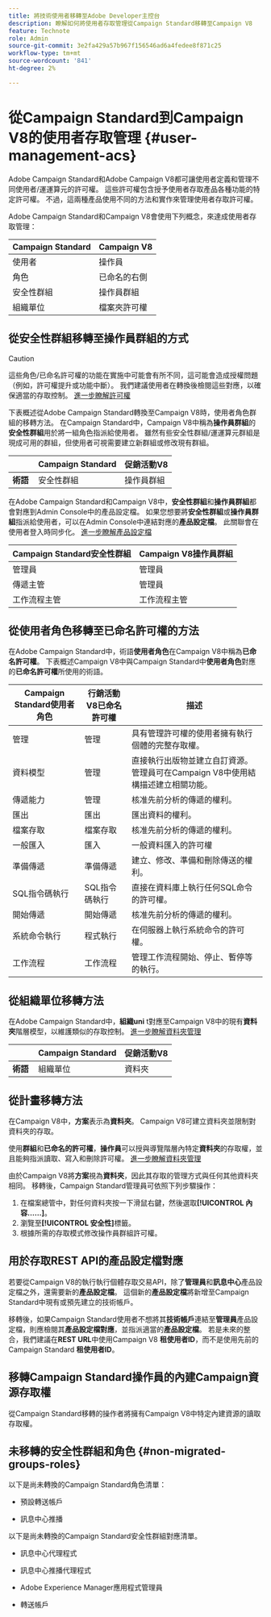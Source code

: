 ```yaml
---
title: 將技術使用者移轉至Adobe Developer主控台
description: 瞭解如何將使用者存取管理從Campaign Standard移轉至Campaign V8
feature: Technote
role: Admin
source-git-commit: 3e2fa429a57b967f156546ad6a4fedee8f871c25
workflow-type: tm+mt
source-wordcount: '841'
ht-degree: 2%

---
```


# 從Campaign Standard到Campaign V8的使用者存取管理 {#user-management-acs}

Adobe Campaign Standard和Adobe Campaign V8都可讓使用者定義和管理不同使用者/運運算元的許可權。 這些許可權包含授予使用者存取產品各種功能的特定許可權。 不過，這兩種產品使用不同的方法和實作來管理使用者存取許可權。

Adobe Campaign Standard和Campaign V8會使用下列概念，來達成使用者存取管理：

| Campaign Standard | Campaign V8 |
|---------|----------|
| 使用者 | 操作員 |
| 角色 | 已命名的右側 |
| 安全性群組 | 操作員群組 |
| 組織單位 | 檔案夾許可權 |

## 從安全性群組移轉至操作員群組的方式

>[!CAUTION]
>
>這些角色/已命名許可權的功能在實施中可能會有所不同，這可能會造成授權問題（例如，許可權提升或功能中斷）。 我們建議使用者在轉換後檢閱這些對應，以確保適當的存取控制。 [進一步瞭解許可權](../../v8/start/manage-permissions.md)

下表概述從Adobe Campaign Standard轉換至Campaign V8時，使用者角色群組的移轉方法。 在Campaign Standard中，Campaign V8中稱為&#x200B;**操作員群組**&#x200B;的&#x200B;**安全性群組**&#x200B;用於將一組角色指派給使用者。 雖然有些安全性群組/運運算元群組是現成可用的群組，但使用者可視需要建立新群組或修改現有群組。

| | **Campaign Standard** | **促銷活動V8** |
|---------|----------|---------|
| **術語**  | 安全性群組 | 操作員群組 |

在Adobe Campaign Standard和Campaign V8中，**安全性群組**&#x200B;和&#x200B;**操作員群組**&#x200B;都會對應到Admin Console中的產品設定檔。 如果您想要將&#x200B;**安全性群組**&#x200B;或&#x200B;**操作員群組**&#x200B;指派給使用者，可以在Admin Console中連結對應的&#x200B;**產品設定檔**。 此關聯會在使用者登入時同步化。 [進一步瞭解產品設定檔](../../v8/start/manage-permissions.md)

| **Campaign Standard安全性群組** | **Campaign V8操作員群組** |
|----------|---------|
| 管理員 | 管理員 |
| 傳遞主管 | 管理員 |
| 工作流程主管 | 工作流程主管  |

## 從使用者角色移轉至已命名許可權的方法

在Adobe Campaign Standard中，術語&#x200B;**使用者角色**&#x200B;在Campaign V8中稱為&#x200B;**已命名許可權**。 下表概述Campaign V8中與Campaign Standard中&#x200B;**使用者角色**&#x200B;對應的&#x200B;**已命名許可權**&#x200B;所使用的術語。

| **Campaign Standard使用者角色** | **行銷活動V8已命名許可權** | **描述**  |
|----------|---------|---------|
| 管理 | 管理 | 具有管理許可權的使用者擁有執行個體的完整存取權。 |
| 資料模型  | 管理 | 直接執行出版物並建立自訂資源。 管理員可在Campaign V8中使用結構描述建立相關功能。  |
| 傳遞能力  | 管理  | 核准先前分析的傳遞的權利。  |
| 匯出 | 匯出 | 匯出資料的權利。  |
| 檔案存取  | 檔案存取  | 核准先前分析的傳遞的權利。  |
| 一般匯入  | 匯入  | 一般資料匯入的許可權 |
| 準備傳遞 | 準備傳遞 | 建立、修改、準備和刪除傳送的權利。  |
| SQL指令碼執行 | SQL指令碼執行 | 直接在資料庫上執行任何SQL命令的許可權。 |
| 開始傳遞  | 開始傳遞  | 核准先前分析的傳遞的權利。  |
| 系統命令執行 | 程式執行 | 在伺服器上執行系統命令的許可權。 |
| 工作流程 | 工作流程 | 管理工作流程開始、停止、暫停等的執行。 |

## 從組織單位移轉方法

在Adobe Campaign Standard中，**組織uni** t對應至Campaign V8中的現有&#x200B;**資料夾**&#x200B;階層模型，以維護類似的存取控制。 [進一步瞭解資料夾管理](../../v8/start/folder-permissions.md)

| | **Campaign Standard** | **促銷活動V8** |
|---------|----------|---------|
| **術語**  | 組織單位 | 資料夾 |

## 從計畫移轉方法

在Campaign V8中，**方案**&#x200B;表示為&#x200B;**資料夾**。 Campaign V8可建立資料夾並限制對資料夾的存取。

使用&#x200B;**群組**&#x200B;和&#x200B;**已命名的許可權**，**操作員**&#x200B;可以授與導覽階層內特定&#x200B;**資料夾**&#x200B;的存取權，並且能夠指派讀取、寫入和刪除許可權。 [進一步瞭解資料夾管理](../../v8/start/folder-permissions.md)

由於Campaign V8將&#x200B;**方案**&#x200B;視為&#x200B;**資料夾**，因此其存取的管理方式與任何其他資料夾相同。 移轉後，Campaign Standard管理員可依照下列步驟操作：

1. 在檔案總管中，對任何資料夾按一下滑鼠右鍵，然後選取&#x200B;**[!UICONTROL 內容……]**。
1. 瀏覽至&#x200B;**[!UICONTROL 安全性]**&#x200B;標籤。
1. 根據所需的存取模式修改操作員群組許可權。 

## 用於存取REST API的產品設定檔對應 

若要從Campaign V8的執行執行個體存取交易API，除了&#x200B;**管理員**&#x200B;和&#x200B;**訊息中心**&#x200B;產品設定檔之外，還需要新的&#x200B;**產品設定檔**。 這個新的&#x200B;**產品設定檔**&#x200B;將新增至Campaign Standard中現有或預先建立的技術帳戶。

移轉後，如果Campaign Standard使用者不想將其&#x200B;**技術帳戶**&#x200B;連結至&#x200B;**管理員**&#x200B;產品設定檔，則應檢閱其&#x200B;**產品設定檔對應**，並指派適當的&#x200B;**產品設定檔**。 若是未來的整合，我們建議在&#x200B;**REST URL**&#x200B;中使用Campaign V8 **租使用者ID**，而不是使用先前的Campaign Standard **租使用者ID**。

## 移轉Campaign Standard操作員的內建Campaign資源存取權

從Campaign Standard移轉的操作者將擁有Campaign V8中特定內建資源的讀取存取權。

## 未移轉的安全性群組和角色 {#non-migrated-groups-roles}

以下是尚未轉換的Campaign Standard角色清單：

* 預設轉送帳戶 

* 訊息中心推播 

以下是尚未轉換的Campaign Standard安全性群組對應清單。

* 訊息中心代理程式

* 訊息中心推播代理程式

* Adobe Experience Manager應用程式管理員

* 轉送帳戶
 


 

 


